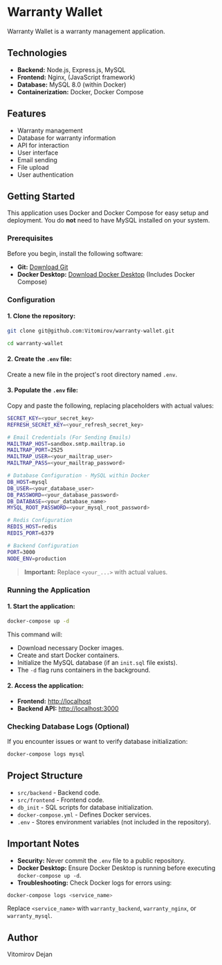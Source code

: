 # Warranty Wallet

Warranty Wallet is a warranty management application.

## **Technologies**

- **Backend:** Node.js, Express.js, MySQL
- **Frontend:** Nginx, (JavaScript framework)
- **Database:** MySQL 8.0 (within Docker)
- **Containerization:** Docker, Docker Compose

## **Features**

- Warranty management
- Database for warranty information
- API for interaction
- User interface
- Email sending
- File upload
- User authentication

## **Getting Started**

This application uses Docker and Docker Compose for easy setup and deployment. You do **not** need to have MySQL installed on your system.

### **Prerequisites**

Before you begin, install the following software:

- **Git:** [Download Git](https://git-scm.com/downloads)
- **Docker Desktop:** [Download Docker Desktop](https://www.docker.com/products/docker-desktop) (Includes Docker Compose)

### **Configuration**

#### 1. Clone the repository:

```bash
git clone git@github.com:Vitomirov/warranty-wallet.git
```

```bash
cd warranty-wallet
```

#### 2. Create the `.env` file:

Create a new file in the project's root directory named `.env`.

#### 3. Populate the `.env` file:

Copy and paste the following, replacing placeholders with actual values:

```bash
SECRET_KEY=<your_secret_key>
REFRESH_SECRET_KEY=<your_refresh_secret_key>

# Email Credentials (For Sending Emails)
MAILTRAP_HOST=sandbox.smtp.mailtrap.io
MAILTRAP_PORT=2525
MAILTRAP_USER=<your_mailtrap_user>
MAILTRAP_PASS=<your_mailtrap_password>

# Database Configuration - MySQL within Docker
DB_HOST=mysql
DB_USER=<your_database_user>
DB_PASSWORD=<your_database_password>
DB_DATABASE=<your_database_name>
MYSQL_ROOT_PASSWORD=<your_mysql_root_password>

# Redis Configuration
REDIS_HOST=redis
REDIS_PORT=6379

# Backend Configuration
PORT=3000
NODE_ENV=production
```

> **Important:** Replace `<your_...>` with actual values.

### **Running the Application**

#### 1. Start the application:

```bash
docker-compose up -d
```

This command will:
- Download necessary Docker images.
- Create and start Docker containers.
- Initialize the MySQL database (if an `init.sql` file exists).
- The `-d` flag runs containers in the background.

#### 2. Access the application:

- **Frontend:** [http://localhost](http://localhost)
- **Backend API:** [http://localhost:3000](http://localhost:3000)

### **Checking Database Logs (Optional)**

If you encounter issues or want to verify database initialization:

```bash
docker-compose logs mysql
```

## **Project Structure**

- `src/backend` - Backend code.
- `src/frontend` - Frontend code.
- `db_init` - SQL scripts for database initialization.
- `docker-compose.yml` - Defines Docker services.
- `.env` - Stores environment variables (not included in the repository).

## **Important Notes**

- **Security:** Never commit the `.env` file to a public repository.
- **Docker Desktop:** Ensure Docker Desktop is running before executing `docker-compose up -d`.
- **Troubleshooting:** Check Docker logs for errors using:

```bash
docker-compose logs <service_name>
```

Replace `<service_name>` with `warranty_backend`, `warranty_nginx`, or `warranty_mysql`.

## **Author**

Vitomirov Dejan

